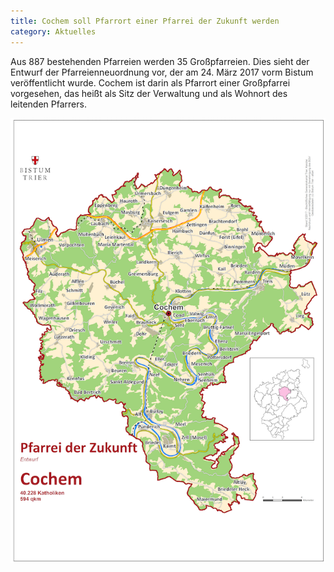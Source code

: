 ```yaml
---
title: Cochem soll Pfarrort einer Pfarrei der Zukunft werden
category: Aktuelles
---
```

Aus 887 bestehenden Pfarreien werden 35 Großpfarreien.
Dies sieht der Entwurf der Pfarreienneuordnung vor, der am 24. März 2017 vorm Bistum veröffentlicht wurde.
Cochem ist darin als Pfarrort einer Großpfarrei vorgesehen, das heißt als Sitz der Verwaltung und als Wohnort des leitenden Pfarrers.

![Karte der Großpfarrei Cochem](/images/karte-grosspfarrei.png)

